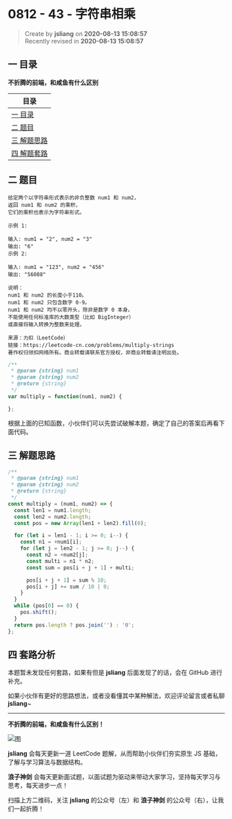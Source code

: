 0812 - 43 - 字符串相乘
===

> Create by **jsliang** on **2020-08-13 15:08:57**  
> Recently revised in **2020-08-13 15:08:57**

## 一 目录

**不折腾的前端，和咸鱼有什么区别**

| 目录 |
| --- |
| [一 目录](#chapter-one) |
| [二 题目](#chapter-two) |
| [三 解题思路](#chapter-three) |
| [四 解题套路](#chapter-four) |

## 二 题目



```
给定两个以字符串形式表示的非负整数 num1 和 num2，
返回 num1 和 num2 的乘积，
它们的乘积也表示为字符串形式。

示例 1:

输入: num1 = "2", num2 = "3"
输出: "6"
示例 2:

输入: num1 = "123", num2 = "456"
输出: "56088"

说明：
num1 和 num2 的长度小于110。
num1 和 num2 只包含数字 0-9。
num1 和 num2 均不以零开头，除非是数字 0 本身。
不能使用任何标准库的大数类型（比如 BigInteger）
或直接将输入转换为整数来处理。

来源：力扣（LeetCode）
链接：https://leetcode-cn.com/problems/multiply-strings
著作权归领扣网络所有。商业转载请联系官方授权，非商业转载请注明出处。
```

```js
/**
 * @param {string} num1
 * @param {string} num2
 * @return {string}
 */
var multiply = function(num1, num2) {

};
```

根据上面的已知函数，小伙伴们可以先尝试破解本题，确定了自己的答案后再看下面代码。

## 三 解题思路



```js
/**
 * @param {string} num1
 * @param {string} num2
 * @return {string}
 */
const multiply = (num1, num2) => {
  const len1 = num1.length;
  const len2 = num2.length;
  const pos = new Array(len1 + len2).fill(0);

  for (let i = len1 - 1; i >= 0; i--) {
    const n1 = +num1[i];
    for (let j = len2 - 1; j >= 0; j--) {
      const n2 = +num2[j];
      const multi = n1 * n2;             
      const sum = pos[i + j + 1] + multi; 

      pos[i + j + 1] = sum % 10;
      pos[i + j] += sum / 10 | 0;
    }
  }
  while (pos[0] == 0) {
    pos.shift();
  }
  return pos.length ? pos.join('') : '0';
};
```

## 四 套路分析



本题暂未发现任何套路，如果有但是 **jsliang** 后面发现了的话，会在 GitHub 进行补充。

如果小伙伴有更好的思路想法，或者没看懂其中某种解法，欢迎评论留言或者私聊 **jsliang**~

---

**不折腾的前端，和咸鱼有什么区别！**

![图](https://github.com/LiangJunrong/document-library/blob/master/public-repertory/img/z-index-small.png?raw=true)

**jsliang** 会每天更新一道 LeetCode 题解，从而帮助小伙伴们夯实原生 JS 基础，了解与学习算法与数据结构。

**浪子神剑** 会每天更新面试题，以面试题为驱动来带动大家学习，坚持每天学习与思考，每天进步一点！

扫描上方二维码，关注 **jsliang** 的公众号（左）和 **浪子神剑** 的公众号（右），让我们一起折腾！

